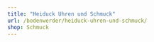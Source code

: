 ```yaml
---
title: "Heiduck Uhren und Schmuck"
url: /bodenwerder/heiduck-uhren-und-schmuck/
shop: Schmuck
---
```

